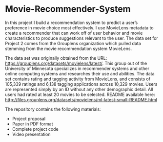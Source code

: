 # Movie-Recommender-System

In this project I build a recommendation system to predict a user’s preference in movie choice most effectively. I use MovieLens metadata to create a recommender that can work off of user behavior and movie characteristics to produce suggestions relevant to the user. The data set for Project 2 comes from the Grouplens organization which pulled data stemming from the movie recommendation system MovieLens.

The data set was originally obtained from the URL: https://grouplens.org/datasets/movielens/latest/. This group out of the University of Minnesota specializes in recommender systems and other online computing systems and researches their use and abilities. The data set contains rating and tagging activity from MovieLens, and consists of 105,339 ratings and 6,138 tagging applications across 10,329 movies. Users are represented simply by an ID without any other demographic detail. All users had rated at least 20 movies to be selected. README available here: http://files.grouplens.org/datasets/movielens/ml-latest-small-README.html

The repository contains the following materials:
- Project proposal
- Paper in PDF format
- Complete project code
- Video presentation
